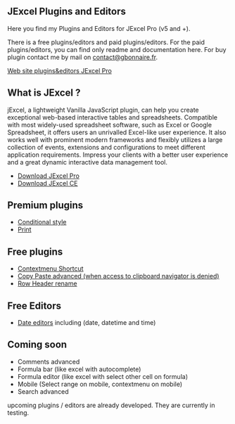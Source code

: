 ## JExcel Plugins and Editors

Here you find my Plugins and Editors for JExcel Pro (v5 and +).

There is a free plugins/editors and paid plugins/editors. For the paid plugins/editors, you can find only readme and documentation here. For buy plugin contact me by mail on [contact@gbonnaire.fr](mailto://contact@gbonnaire.fr).

[Web site plugins&editors JExcel Pro](https://git.jexcel.gbonnaire.Fr)

## What is JExcel ?

jExcel, a lightweight Vanilla JavaScript plugin, can help you create exceptional web-based interactive tables and spreadsheets. Compatible with most widely-used spreadsheet software, such as Excel or Google Spreadsheet, it offers users an unrivalled Excel-like user experience. It also works well with prominent modern frameworks and flexibly utilizes a large collection of events, extensions and configurations to meet different application requirements. Impress your clients with a better user experience and a great dynamic interactive data management tool.

- [Download JExcel Pro](https://www.jexcel.net) 
- [Download JExcel CE](https://bossanova.uk/jexcel/)


## Premium plugins
- [Conditional style](https://github.com/Guillaume-Bo/jexcel-plugins-and-editors/blob/master/plugins/conditional_style)
- [Print](https://github.com/Guillaume-Bo/jexcel-plugins-and-editors/blob/master/plugins/print)

## Free plugins
- [Contextmenu Shortcut](https://github.com/Guillaume-Bo/jexcel-plugins-and-editors/tree/master/plugins/contextmenu_shortcut)
- [Copy Paste advanced (when access to clipboard navigator is denied)](https://github.com/Guillaume-Bo/jexcel-plugins-and-editors/blob/master/plugins/copypaste_advanced)
- [Row Header rename](https://github.com/Guillaume-Bo/jexcel-plugins-and-editors/tree/master/plugins/rowHeaderRename)

## Free Editors
- [Date editors](https://github.com/Guillaume-Bo/jexcel-plugins-and-editors/tree/master/editors/dates) including (date, datetime and time)

## Coming soon
- Comments advanced
- Formula bar (like excel with autocomplete)
- Formula editor (like excel with select other cell on formula)
- Mobile (Select range on mobile, contextmenu on mobile)
- Search advanced

upcoming plugins / editors are already developed. They are currently in testing.
